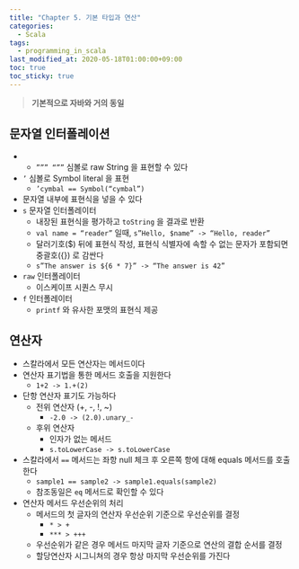 ```yaml
---
title: "Chapter 5. 기본 타입과 연산"
categories:
  - Scala
tags:
  - programming_in_scala
last_modified_at: 2020-05-18T01:00:00+09:00
toc: true
toc_sticky: true
---
```

> **기본적으로 자바와 거의 동일**

## 문자열 인터폴레이션
* * `””” “””` 심볼로 raw String 을 표현할 수 있다
* `’` 심볼로 Symbol literal 을 표현
	* `’cymbal == Symbol(“cymbal”)`
* 문자열 내부에 표현식을 넣을 수 있다
* `s` 문자열 인터폴레이터
	* 내장된 표현식을 평가하고 `toString` 을 결과로 반환
	* `val name = “reader”` 일때, `s”Hello, $name” -> “Hello, reader”`
	* 달러기호($) 뒤에 표현식 작성, 표현식 식별자에 속할 수 없는 문자가 포함되면 중괄호({}) 로 감싼다
	* `s”The answer is ${6 * 7}” -> “The answer is 42”`
* `raw` 인터폴레이터
	* 이스케이프 시퀀스 무시
* `f` 인터폴레이터
	* `printf` 와 유사한 포맷의 표현식 제공

## 연산자
* 스칼라에서 모든 연산자는 메서드이다
* 연산자 표기법을 통한 메서드 호출을 지원한다
 	* `1+2 -> 1.+(2)`
* 단항 연산자 표기도 가능하다
	* 전위 연산자 (+, -, !, ~)
		* `-2.0 -> (2.0).unary_-`
	* 후위 연산자
		* 인자가 없는 메서드
		* `s.toLowerCase -> s.toLowerCase`
* 스칼라에서 `==` 메서드는 좌항 null 체크 후 오른쪽 항에 대해 equals 메서드를 호출한다
	* `sample1 == sample2 -> sample1.equals(sample2) `
	* 참조동일은 `eq` 메서드로 확인할 수 있다
* 연산자 메서드 우선순위의 처리
	* 메서드의 첫 글자의 연산자 우선순위 기준으로 우선순위를 결정
		* `* > +`
		* `*** > +++`
	* 우선순위가 같은 경우 메서드 마지막 글자 기준으로 연산의 결합 순서를 결정
	* 할당연산자 시그니쳐의 경우 항상 마지막 우선순위를 가진다

